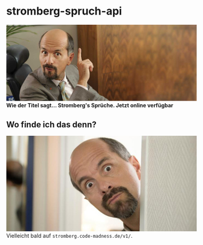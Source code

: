 # stromberg-spruch-api
![stromberg](https://github.com/KneeNinetySeven/stromberg-spruch-api/raw/master/img/bernd-stromberg.jpg)
**Wie der Titel sagt... Stromberg's Sprüche. Jetzt online verfügbar**

## Wo finde ich das denn? 
![stromberg-wo](https://github.com/KneeNinetySeven/stromberg-spruch-api/raw/master/img/stromberg-wo.jpg)
Vielleicht bald auf `stromberg.code-madness.de/v1/`.
